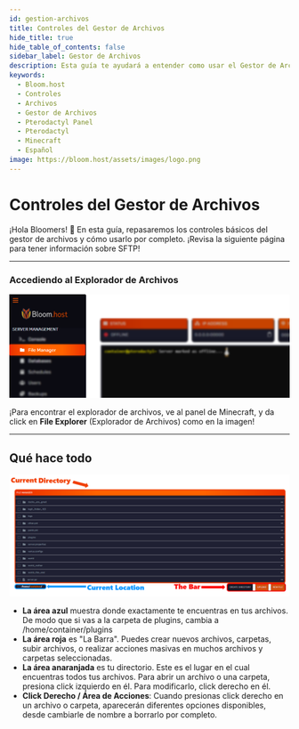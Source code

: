 ```yaml
---
id: gestion-archivos
title: Controles del Gestor de Archivos
hide_title: true
hide_table_of_contents: false
sidebar_label: Gestor de Archivos
description: Esta guía te ayudará a entender como usar el Gestor de Archivos en tu navegador.
keywords:
  - Bloom.host
  - Controles
  - Archivos
  - Gestor de Archivos
  - Pterodactyl Panel
  - Pterodactyl
  - Minecraft
  - Español
image: https://bloom.host/assets/images/logo.png
---
```


# Controles del Gestor de Archivos

¡Hola Bloomers! 👋
En esta guía, repasaremos los controles básicos del gestor de archivos y cómo usarlo por completo. ¡Revisa la siguiente página para tener información sobre SFTP!

---

### Accediendo al Explorador de Archivos


![Bloom.host File Manager](../../../../../img/file-manager-controls/filemanager1.png)


¡Para encontrar el explorador de archivos, ve al panel de Minecraft, y da click en **File Explorer** (Explorador de Archivos) como en la imagen!

---

## Qué hace todo

![Bloom.host File Manager](../../../../../img/file-manager-controls/filemanager2.png)

- **La área azul** muestra donde exactamente te encuentras en tus archivos. De modo que si vas a la carpeta de plugins, cambia a /home/container/plugins
- **La área roja** es "La Barra". Puedes crear nuevos archivos, carpetas, subir archivos, o realizar acciones masivas en muchos archivos y carpetas seleccionadas. 
- **La área anaranjada** es tu directorio. Este es el lugar en el cual encuentras todos tus archivos. Para abrir un archivo o una carpeta, presiona click izquierdo en él. Para modificarlo, click derecho en él.
- **Click Derecho / Área de Acciones**: Cuando presionas click derecho en un archivo o carpeta, aparecerán diferentes opciones disponibles, desde cambiarle de nombre a borrarlo por completo. 
